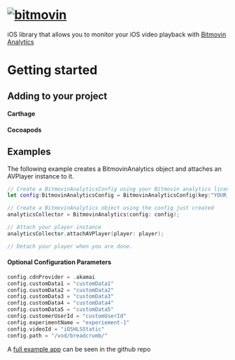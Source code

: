 # [![bitmovin](http://bitmovin-a.akamaihd.net/webpages/bitmovin-logo-github.png)](http://www.bitmovin.com)
iOS library that allows you to monitor your iOS video playback with [Bitmovin Analytics](https://bitmovin.com/video-analytics/)

# Getting started
## Adding to your project
#### Carthage
#### Cocoapods

## Examples

The following example creates a BitmovinAnalytics object and attaches an AVPlayer instance to it. 

```swift
// Create a BitmovinAnalyticsConfig using your Bitmovin analytics license key and your Bitmovin Player Key
let config:BitmovinAnalyticsConfig = BitmovinAnalyticsConfig(key:"YOUR_ANALYTICS_KEY",playerKey:"YOUR_PLAYER_KEY")

// Create a BitmovinAnalytics object using the config just created 
analyticsCollector = BitmovinAnalytics(config: config);

// Attach your player instance
analyticsCollector.attachAVPlayer(player: player);

// Detach your player when you are done. 

```


#### Optional Configuration Parameters
```swift
config.cdnProvider = .akamai
config.customData1 = "customData1"
config.customData2 = "customData2"
config.customData3 = "customData3"
config.customData4 = "customData4"
config.customData5 = "customData5"
config.customerUserId = "customUserId"
config.experimentName = "experiement-1"
config.videoId = "iOSHLSStatic"
config.path = "/vod/breadcrumb/"
```

A [full example app]() can be seen in the github repo 
